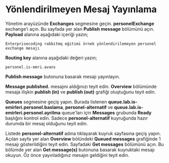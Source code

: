 # Yönlendirilmeyen Mesaj Yayınlama

Yönetim arayüzünde **Exchanges** segmesine geçin. **personelExchange** exchange'i açın. Bu sayfada yer alan **Publish message** bölümünü açın. **Payload** alanına aşağıdaki içeriği yazın;

`Enterprisecoding rabbitmq eğitimi örnek yönlendirilemeyen personel exchange mesajı`

**Routing key** alanına aşağıdaki değeri yazın;

`personel.is-emri.avans`

**Publish message** butonuna basarak mesajı yayınlayın. 

**Message published.** mesajını aldığınızı teyit edin.
**Overview** bölümünde mesaja ilişkin **publish (in)** ve **publish (out)** grafiği oluştuğunu teyit edin.

**Queues** segmesine geçiş yapın. Burada listenen **queue.lab.is-emirleri.personel.baslama**, **personel-alternatif** ve **queue.lab.is-emirleri.personel.ayrilma** queue'ları için **Messages** grubunda **Ready** başlığını kontrol edin. Sadece **personel-alternatif** kuyruğunda hazır durumda bir mesaj olduğunu teyit edin.

Listede **personel-alternatif** adına tıklayarak kuyruk sayfasına geçiş yapın.
Açılan sayfa yer alan **Overview** bölündeki **Queued messages** grafiğinde 1 mesajı gösterildiğini teyit edin. 
Sayfadaki **Get messages** bölümünü açın. Bu bölümde yer alan **Get message(s)** butonuna basarak kuyruktaki mesajı okuyun. Öz önce yayınladığınız mesajın geldiğini teyit edin.